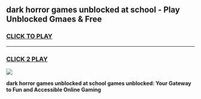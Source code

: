 
## dark horror games unblocked at school - Play Unblocked Gmaes & Free
<h3>
<a href="https://news.freeplayer.one?title=dark_horror_games_unblocked_at_school&ref=16F">CLICK TO PLAY</a></h3>
<hr>

<h3>
<a href="https://news.freeplayer.one?title=dark_horror_games_unblocked_at_school&ref=16F">CLICK 2 PLAY</a>
  
</h3>

<a href="https://news.freeplayer.one?title=dark_horror_games_unblocked_at_school&ref=16F/"><img src="https://clearcache.store/games.png"></a>


**dark horror games unblocked at school games unblocked: Your Gateway to Fun and Accessible Online Gaming**
